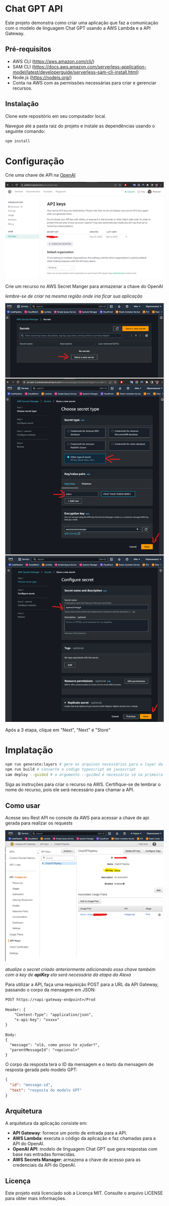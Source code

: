 # Chat GPT API
Este projeto demonstra como criar uma aplicação que faz a comunicação com o modelo de linguagem Chat GPT usando a AWS Lambda e a API Gateway.

## Pré-requisitos
* AWS CLI (https://aws.amazon.com/cli/)
* SAM CLI (https://docs.aws.amazon.com/serverless-application-model/latest/developerguide/serverless-sam-cli-install.html)
* Node.js (https://nodejs.org/)
* Conta na AWS com as permissões necessárias para criar e gerenciar recursos.

## Instalação
Clone este repositório em seu computador local.

Navegue até a pasta raiz do projeto e instale as dependências usando o seguinte comando:

```bash
npm install
```

# Configuração

Crie uma chave de API na [OpenAI](https://platform.openai.com/account/api-keys)

![OpenAI](./doc/openaikey.png)

Crie um recurso no AWS Secret Manger para armazenar a chave do OpenAI

_lembre-se de criar na mesma região onde iria ficar sua aplicação_

![OpenAI](./doc/aws-secret-manager-1.png)
![OpenAI](./doc/aws-secret-manager-2.png)
![OpenAI](./doc/aws-secret-manager-3.png)

Após a 3 etapa, clique em "Next", "Next" e "Store"

# Implatação

```bash
npm run generate:layers # gere os arquivos necessários para o layer do lambda
npm run build # converte o codigo typescript em javascript
sam deploy --guided # o argumento --guided é necessário só na primeira vez
```

Siga as instruções para criar o recurso na AWS. Certifique-se de lembrar o nome do recurso, pois ele será necessário para chamar a API.

## Como usar

Acesse seu Rest API no console da AWS para acessar a chave de api gerada para realizar os requests

![api-key](./doc/api-key.png)

_atualize o secret criado anteriormente adicionando essa chave também com a key de **apiKey** ela será necessária da etapa da Alexa_

Para utilizar a API, faça uma requisição POST para a URL da API Gateway, passando o corpo da mensagem em JSON:

```
POST https://<api-gateway-endpoint>/Prod

Header: {
    "Content-Type": "application/json",
    "x-api-key": "xxxxx"
}

Body:
{
  "message": "olá, como posso te ajudar?",
  "parentMessageId": "<opcional>"
}
```

O corpo da resposta terá o ID da mensagem e o texto da mensagem de resposta gerada pelo modelo GPT:

```json
{
  "id": "message-id",
  "text": "resposta do modelo GPT"
}
```

## Arquitetura
A arquitetura da aplicação consiste em:

* **API Gateway**: fornece um ponto de entrada para a API.
* **AWS Lambda**: executa o código da aplicação e faz chamadas para a API do OpenAI.
* **OpenAI API**: modelo de linguagem Chat GPT que gera respostas com base nas entradas fornecidas.
* **AWS Secrets Manager**: armazena a chave de acesso para as credenciais da API do OpenAI.

## Licença
Este projeto está licenciado sob a Licença MIT. Consulte o arquivo LICENSE para obter mais informações.